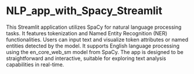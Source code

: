 # NLP_app_with_Spacy_Streamlit
This Streamlit application utilizes SpaCy for natural language processing tasks.
It features tokenization and Named Entity Recognition (NER) functionalities. 
Users can input text and visualize token attributes or named entities detected by the model. 
It supports English language processing using the en_core_web_sm model from SpaCy. 
The app is designed to be straightforward and interactive, suitable for exploring text analysis capabilities in real-time.
